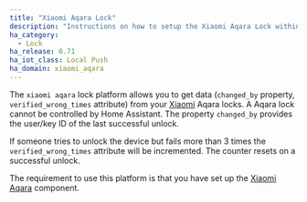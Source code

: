 ```yaml
---
title: "Xiaomi Aqara Lock"
description: "Instructions on how to setup the Xiaomi Aqara Lock within Home Assistant."
ha_category:
  - Lock
ha_release: 0.71
ha_iot_class: Local Push
ha_domain: xiaomi_aqara
---
```



The `xiaomi aqara` lock platform allows you to get data (`changed_by` property, `verified_wrong_times` attribute) from your [Xiaomi](https://www.mi.com/en/) Aqara locks.
A Aqara lock cannot be controlled by Home Assistant. The property `changed_by` provides the user/key ID of the last successful unlock.

If someone tries to unlock the device but fails more than 3 times the `verified_wrong_times` attribute will be incremented. The counter resets on a successful unlock.

The requirement to use this platform is that you have set up the [Xiaomi Aqara](/integrations/xiaomi_aqara/) component.


